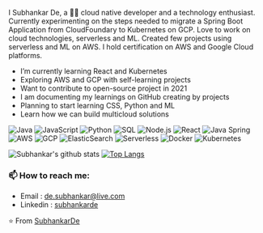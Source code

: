 I Subhankar De, a 👨‍💻 cloud native developer and a technology enthusiast. Currently experimenting on the steps needed to migrate a Spring Boot Application from CloudFoundary to Kubernetes on GCP. Love to work on cloud technologies, serverless and ML. Created few projects using serverless and ML on AWS. I hold certification on AWS and Google Cloud platforms.

- I’m currently learning React and Kubernetes
- Exploring AWS and GCP with self-learning projects
- Want to contribute to open-source project in 2021
- I am documenting my learnings on GitHub creating by projects
- Planning to start learning CSS, Python and ML
- Learn how we can build multicloud solutions

![Java](https://img.shields.io/badge/-Java-000000?style=flat&logo=Java&logoColor=007396)
![JavaScript](https://img.shields.io/badge/-JavaScript-000000?style=flat&logo=javascript)
![Python](https://img.shields.io/badge/-Python-000000?style=flat&logo=python)
![SQL](https://img.shields.io/badge/-SQL-000000?style=flat&logo=MySQL)
![Node.js](https://img.shields.io/badge/-Node.js-000000?style=flat&logo=node.js&logoColor=339933)
![React](https://img.shields.io/badge/-React-000000?style=flat&logo=React)
![Java Spring](https://img.shields.io/badge/-Spring-000000?style=flat&logo=spring)
![AWS](https://img.shields.io/badge/-AWS-000000?style=flat&logo=amazon-aws)
![GCP](https://img.shields.io/badge/-GCP-000000?style=flat&logo=google-cloud)
![ElasticSearch](https://img.shields.io/badge/-ElasticSearch-000000?style=flat&logo=elasticsearch)
![Serverless](https://img.shields.io/badge/-serverless-000000?style=flat&logo=serverless)
![Docker](https://img.shields.io/badge/-docker-000000?style=flat&logo=docker)
![Kubernetes](https://img.shields.io/badge/-kubernetes-000000?style=flat&logo=kubernetes)

![Subhankar's github stats](https://github-readme-stats.vercel.app/api?username=subhankarde&show_icons=true&count_private=true&hide=stars&include_all_commits=true&theme=buefy)
[![Top Langs](https://github-readme-stats.vercel.app/api/top-langs/?username=subhankarde&layout=compact)](https://github.com/subhankarde/github-readme-stats)

### 📫 How to reach me:

- Email : de.subhankar@live.com
- Linkedin : [subhankarde](https://www.linkedin.com/in/subhankar-de-87a6328)

⭐️ From [SubhankarDe](https://github.com/subhankarde)
